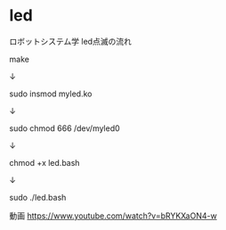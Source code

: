 # led
ロボットシステム学
led点滅の流れ

make

↓


sudo insmod myled.ko


↓


sudo chmod 666 /dev/myled0


↓


chmod +x led.bash


↓


sudo ./led.bash


動画
https://www.youtube.com/watch?v=bRYKXaON4-w
